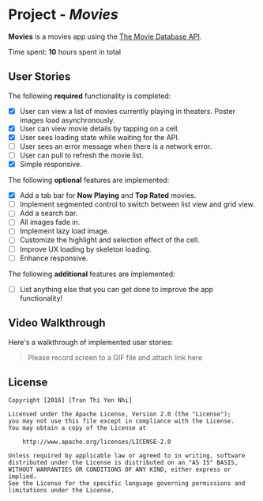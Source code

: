 # Project - *Movies*

**Movies** is a movies app using the [The Movie Database API](https://developers.themoviedb.org/3).

Time spent: **10** hours spent in total

## User Stories

The following **required** functionality is completed:

- [x] User can view a list of movies currently playing in theaters. Poster images load asynchronously.
- [x] User can view movie details by tapping on a cell.
- [x] User sees loading state while waiting for the API.
- [ ] User sees an error message when there is a network error.
- [ ] User can pull to refresh the movie list.
- [x] Simple responsive.

The following **optional** features are implemented:

- [x] Add a tab bar for **Now Playing** and **Top Rated** movies.
- [ ] Implement segmented control to switch between list view and grid view.
- [ ] Add a search bar.
- [ ] All images fade in.
- [ ] Implement lazy load image.
- [ ] Customize the highlight and selection effect of the cell.
- [ ] Improve UX loading by skeleton loading.
- [ ] Enhance responsive.

The following **additional** features are implemented:

- [ ] List anything else that you can get done to improve the app functionality!

## Video Walkthrough

Here's a walkthrough of implemented user stories:

> Please record screen to a GIF file and attach link here

## License

    Copyright [2016] [Tran Thi Yen Nhi]

    Licensed under the Apache License, Version 2.0 (the "License");
    you may not use this file except in compliance with the License.
    You may obtain a copy of the License at

        http://www.apache.org/licenses/LICENSE-2.0

    Unless required by applicable law or agreed to in writing, software
    distributed under the License is distributed on an "AS IS" BASIS,
    WITHOUT WARRANTIES OR CONDITIONS OF ANY KIND, either express or implied.
    See the License for the specific language governing permissions and
    limitations under the License.
